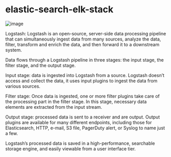# elastic-search-elk-stack

![image](https://user-images.githubusercontent.com/36766101/213895534-1ebcee64-7e90-4cdd-9378-f03166554ada.png)

Logstash:
Logstash is an open-source, server-side data processing pipeline that can simultaneously ingest data from many sources, analyze the data, filter, transform and enrich the data, and then forward it to a downstream system.

Data flows through a Logstash pipeline in three stages: the input stage, the filter stage, and the output stage.

Input stage: data is ingested into Logstash from a source. Logstash doesn’t access and collect the data, it uses input plugins to ingest the data from various sources.

Filter stage: Once data is ingested, one or more filter plugins take care of the processing part in the filter stage. In this stage, necessary data elements are extracted from the input stream.

Output stage: processed data is sent to a receiver and are output. Output plugins are available for many different endpoints, including those for Elasticsearch, HTTP, e-mail, S3 file, PagerDuty alert, or Syslog to name just a few.

Logstash’s processed data is saved in a high-performance, searchable storage engine, and easily viewable from a user interface tier.
